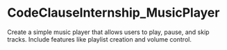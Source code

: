 # CodeClauseInternship_MusicPlayer
Create a simple music player that allows users to play, pause, and skip tracks.  Include features like playlist creation and volume control.
